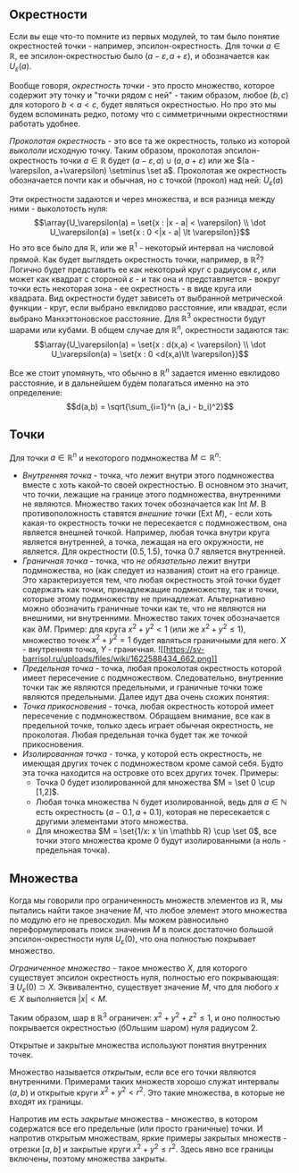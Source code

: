 ## Окрестности
Если вы еще что-то помните из первых модулей, то там было понятие окрестностей точки - например, эпсилон-окрестность. Для точки $a \in \mathbb R$, ее эпсилон-окрестностью было $(a-\varepsilon, a + \varepsilon)$, и обозначается как $U_\varepsilon (a)$.

Вообще говоря, *окрестность точки* - это просто множество, которое содержит эту точку и "точки рядом с ней" - таким образом, любое $(b,c)$ для которого $b < a < c$, будет являться окрестностью. Но про это мы будем вспоминать редко, потому что с симметричными окрестностями работать удобнее.

*Проколотая окрестность* - это все та же окрестность, только из которой *выкололи* исходную точку. Таким образом, проколотая эпсилон-окрестность точки $a \in \mathbb R$ будет $(a - \varepsilon, a) \cup (a, a + \varepsilon)$ или же $(a -\varepsilon, a+\varepsilon) \setminus \set a$. Проколотая же окрестность обозначается почти как и обычная, но с точкой (прокол) над ней: $\dot U_\varepsilon(a)$

Эти окрестности задаются и через множества, и вся разница между ними - выколотость нуля:
$$\array{U_\varepsilon(a) = \set{x : |x - a| < \varepsilon} \\ \dot U_\varepsilon(a) = \set{x : 0 <|x - a| \lt \varepsilon}}$$
Но это все было для $\mathbb R$, или же $\mathbb R^1$ - некоторый интервал на числовой прямой. Как будет выглядеть окрестность точки, например, в $\mathbb R^2$? Логично будет представить ее как некоторый круг с радиусом $\varepsilon$, или может как квадрат с стороной $\varepsilon$ - и так она и представляется - вокруг точки есть некоторая зона - ее окрестность - в виде круга или квадрата. Вид окрестности будет зависеть от выбранной метрической функции - круг, если выбрано евклидово расстояние, или квадрат, если выбрано Манхэттоновское расстояние. Для $\mathbb R^3$ окрестности будут шарами или кубами. В общем случае для $\mathbb R^n$, окрестности задаются так:
$$\array{U_\varepsilon(a) = \set{x : d(x,a) < \varepsilon} \\ \dot U_\varepsilon(a) = \set{x : 0 <d(x,a)\lt \varepsilon}}$$

Все же стоит упомянуть, что обычно в $\mathbb R^n$ задается именно евклидово расстояние, и в дальнейшем будем полагаться именно на это определение:
$$d(a,b) = \sqrt{\sum_{i=1}^n (a_i - b_i)^2}$$

## Точки
Для точки $a \in \mathbb R^n$ и некоторого подмножества $M \subset \mathbb R^n$:
- *Внутренняя точка* - точка, что лежит внутри этого подмножества вместе с хоть какой-то своей окрестностью. В основном это значит, что точки, лежащие на границе этого подмножества, внутренними не являются. Множество таких точек обозначается как $\text{Int } M$. В противоположность ставятся *внешние точки* ($\text{Ext } M$), - если хоть какая-то окрестность точки не пересекается с подмножеством, она является внешней точкой.
  Например, любая точка внутри круга является внутренней, а точка, лежащая на его окружности, не является. Для окрестности $(0.5, 1.5)$, точка $0.7$ является внутренней.
- *Граничная точка* - точка, что *не обязательно* лежит внутри подмножества, но (как следует из названия) стоит на его границе. Это характеризуется тем, что любая окрестность этой точки будет содержать как точки, принадлежащие подмножеству, так и точки, которые этому подмножеству не принадлежат. Альтернативно можно обозначить граничные точки как те, что не являются ни внешними, ни внутренними. Множество таких точек обозначается как $\partial M$. Пример: для круга $x^2+y^2<1$ (или же $x^2+y^2\leq 1$), множество точек $x^2+y^2=1$ будет являться граничными для него.
  $X$ - внутренняя точка, $Y$ - граничная.
  ![[https://sv-barrisol.ru/uploads/files/wiki/1622588434_662.png]]
- *Предельная точка* - точка, любая проколотая окрестность которой имеет пересечение с подмножеством. Следовательно, внутренние точки так же являются предельными, и граничные точки тоже являются предельными. Далее идут два очень схожих понятия:
- *Точка прикосновения* - точка, любая окрестность которой имеет пересечение с подмножеством. Обращаем внимание, все как в предельной точке, только здесь играет обычная окрестность, не проколотая. Любая предельная точка будет так же точкой прикосновения.
- *Изолированная точка* - точка, у которой есть окрестность, не имеющая других точек с подмножеством кроме самой себя. Будто эта точка находится на островке ото всех других точек. Примеры:
	- Точка $0$ будет изолированной для множества $M = \set 0 \cup [1,2]$.
	- Любая точка множества $\mathbb N$ будет изолированной, ведь для $a \in \mathbb N$ есть окрестность $(a-0.1, a+0.1)$, которая не пересекается с другими элементами этого множества.
	- Для множества $M = \set{1/x: x \in \mathbb R} \cup \set 0$, все точки этого множества кроме $0$ будут изолированными (а ноль - предельная точка).

## Множества
Когда мы говорили про ограниченность множеств элементов из $\mathbb R$, мы пытались найти такое значение $M$, что любое элемент этого множества по модулю его не превосходил. Мы можем равносильно переформулировать поиск значения $M$ в поиск достаточно большой эпсилон-окрестности нуля $U_\varepsilon(0)$, что она полностью покрывает множество.

*Ограниченное множество* - такое множество $X$, для которого существует эпсилон окрестность нуля, полностью его покрывающая: $\exists \ U_\varepsilon(0) \supset X$. Эквивалентно, существует значение $M$, что для любого $x \in X$ выполняется $|x| < M$.

Таким образом, шар в $\mathbb R^3$ ограничен: $x^2+y^2+z^2 \leq 1$, и оно полностью покрывается окрестностью (бОльшим шаром) нуля радиусом $2$.

Открытые и закрытые множества используют понятия внутренних точек.

Множество называется *открытым*, если все его точки являются внутренними. Примерами таких множеств хорошо служат интервалы $(a, b)$ и открытые круги $x^2+y^2<r^2$. Это такие множества, в которые не входят их границы.

Напротив им есть *закрытые* множества - множество, в котором содержатся все его предельные (или просто граничные) точки. И напротив открытым множествам, яркие примеры закрытых множеств - отрезки $[a,b]$ и закрытые круги $x^2 + y^2 \leq r^2$. Здесь явно все границы включены, поэтому множества закрыты.
